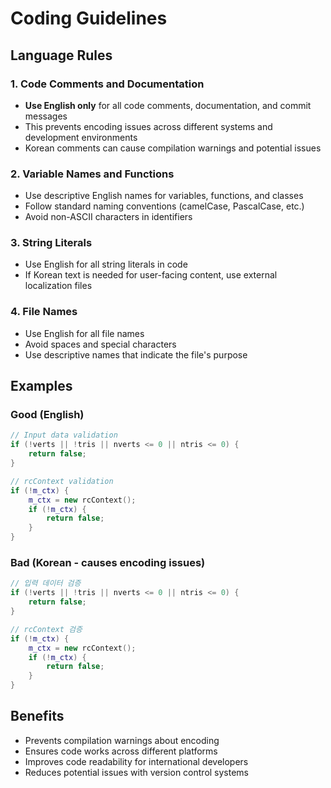 # Coding Guidelines

## Language Rules

### 1. Code Comments and Documentation
- **Use English only** for all code comments, documentation, and commit messages
- This prevents encoding issues across different systems and development environments
- Korean comments can cause compilation warnings and potential issues

### 2. Variable Names and Functions
- Use descriptive English names for variables, functions, and classes
- Follow standard naming conventions (camelCase, PascalCase, etc.)
- Avoid non-ASCII characters in identifiers

### 3. String Literals
- Use English for all string literals in code
- If Korean text is needed for user-facing content, use external localization files

### 4. File Names
- Use English for all file names
- Avoid spaces and special characters
- Use descriptive names that indicate the file's purpose

## Examples

### Good (English)
```cpp
// Input data validation
if (!verts || !tris || nverts <= 0 || ntris <= 0) {
    return false;
}

// rcContext validation
if (!m_ctx) {
    m_ctx = new rcContext();
    if (!m_ctx) {
        return false;
    }
}
```

### Bad (Korean - causes encoding issues)
```cpp
// 입력 데이터 검증
if (!verts || !tris || nverts <= 0 || ntris <= 0) {
    return false;
}

// rcContext 검증
if (!m_ctx) {
    m_ctx = new rcContext();
    if (!m_ctx) {
        return false;
    }
}
```

## Benefits
- Prevents compilation warnings about encoding
- Ensures code works across different platforms
- Improves code readability for international developers
- Reduces potential issues with version control systems 